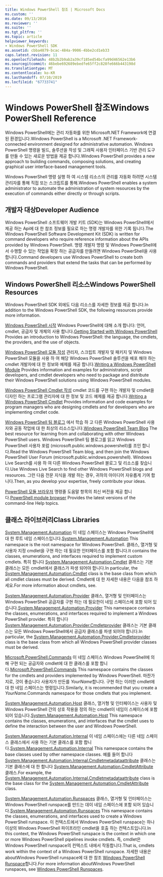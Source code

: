 ```yaml
---
title: Windows PowerShell 참조 | Microsoft Docs
ms.custom: ''
ms.date: 09/13/2016
ms.reviewer: ''
ms.suite: ''
ms.tgt_pltfrm: ''
ms.topic: article
helpviewer_keywords:
- Windows PowerShell SDK
ms.assetid: cbba4879-bcac-484a-9906-4bbe2cd1eb33
caps.latest.revision: 11
ms.openlocfilehash: 48b2b2b9ab2a39cf185ed54bcfa99d46562e13b6
ms.sourcegitcommit: 46bebe692689ebedfe65ff2c828fe666b443198d
ms.translationtype: MT
ms.contentlocale: ko-KR
ms.lasthandoff: 07/10/2019
ms.locfileid: "67733741"
---
```

# <a name="windows-powershell-reference"></a><span data-ttu-id="7a456-102">Windows PowerShell 참조</span><span class="sxs-lookup"><span data-stu-id="7a456-102">Windows PowerShell Reference</span></span>

<span data-ttu-id="7a456-103">Windows PowerShell에는 관리 자동화를 위한 Microsoft.NET Framework에 연결 된 환경입니다.</span><span class="sxs-lookup"><span data-stu-id="7a456-103">Windows PowerShell is a Microsoft .NET Framework-connected environment designed for administrative automation.</span></span> <span data-ttu-id="7a456-104">Windows PowerShell 명령을 빌드, 솔루션을 작성 및 그래픽 사용자 인터페이스 기반 관리 도구를 만들 수 있는 새로운 방법을 제공 합니다.</span><span class="sxs-lookup"><span data-stu-id="7a456-104">Windows PowerShell provides a new approach to building commands, composing solutions, and creating graphical user interface-based management tools.</span></span>

<span data-ttu-id="7a456-105">Windows PowerShell 명령 실행 하 여 시스템 리소스의 관리를 자동화 하려면 시스템 관리자를 통해 직접 또는 스크립트를 통해.</span><span class="sxs-lookup"><span data-stu-id="7a456-105">Windows PowerShell enables a system administrator to automate the administration of system resources by the execution of commands either directly or through scripts.</span></span>

## <a name="developer-audience"></a><span data-ttu-id="7a456-106">개발자 대상</span><span class="sxs-lookup"><span data-stu-id="7a456-106">Developer Audience</span></span>

<span data-ttu-id="7a456-107">Windows PowerShell 소프트웨어 개발 키트 (SDK)는 Windows PowerShell에서 제공 하는 Api에 대 한 참조 정보를 필요로 하는 명령 개발자를 위한 기록 됩니다.</span><span class="sxs-lookup"><span data-stu-id="7a456-107">The Windows PowerShell Software Development Kit (SDK) is written for command developers who require reference information about the APIs provided by Windows PowerShell.</span></span> <span data-ttu-id="7a456-108">명령 개발자 명령 및 Windows PowerShell에서 수행할 수 있는 작업을 확장 하는 공급자를 만들려면 Windows PowerShell을 사용 합니다.</span><span class="sxs-lookup"><span data-stu-id="7a456-108">Command developers use Windows PowerShell to create both commands and providers that extend the tasks that can be performed by Windows PowerShell.</span></span>

## <a name="windows-powershell-resources"></a><span data-ttu-id="7a456-109">Windows PowerShell 리소스</span><span class="sxs-lookup"><span data-stu-id="7a456-109">Windows PowerShell Resources</span></span>

<span data-ttu-id="7a456-110">Windows PowerShell SDK 외에도 다음 리소스를 자세한 정보를 제공 합니다.</span><span class="sxs-lookup"><span data-stu-id="7a456-110">In addition to the Windows PowerShell SDK, the following resources provide more information.</span></span>

<span data-ttu-id="7a456-111">[Windows PowerShell 시작](/powershell/scripting/getting-started/getting-started-with-windows-powershell) Windows PowerShell에 대해 소개 합니다: 언어, cmdlet, 공급자 및 개체의 사용 합니다.</span><span class="sxs-lookup"><span data-stu-id="7a456-111">[Getting Started with Windows PowerShell](/powershell/scripting/getting-started/getting-started-with-windows-powershell) Provides an introduction to Windows PowerShell: the language, the cmdlets, the providers, and the use of objects.</span></span>

<span data-ttu-id="7a456-112">[Windows PowerShell 모듈 작성](./module/writing-a-windows-powershell-module.md) 관리자, 스크립트 개발자 및 패키지 및 Windows PowerShell 모듈을 사용 하 여 해당 Windows PowerShell 솔루션을 배포 해야 하는 cmdlet 개발자에 대 한 정보와 예제를 제공 합니다.</span><span class="sxs-lookup"><span data-stu-id="7a456-112">[Writing a Windows PowerShell Module](./module/writing-a-windows-powershell-module.md) Provides information and examples for administrators, script developers, and cmdlet developers who need to package and distribute their Windows PowerShell solutions using Windows PowerShell modules.</span></span>

<span data-ttu-id="7a456-113">[Windows PowerShell Cmdlet 작성](./cmdlet/writing-a-windows-powershell-cmdlet.md) cmdlet 코드를 구현 하는 개발자 및 cmdlet을 디자인 하는 프로그램 관리자에 대 한 정보 및 코드 예제를 제공 합니다.</span><span class="sxs-lookup"><span data-stu-id="7a456-113">[Writing a Windows PowerShell Cmdlet](./cmdlet/writing-a-windows-powershell-cmdlet.md) Provides information and code examples for program managers who are designing cmdlets and for developers who are implementing cmdlet code.</span></span>

<span data-ttu-id="7a456-114">[Windows PowerShell 팀 블로그](https://blogs.msdn.microsoft.com/PowerShell/) 에서 학습 하 고 다른 Windows PowerShell 사용자와 공동 작업에 대 한 최상의 리소스입니다.</span><span class="sxs-lookup"><span data-stu-id="7a456-114">[Windows PowerShell Team Blog](https://blogs.msdn.microsoft.com/PowerShell/) The best resource for learning from and collaborating with other Windows PowerShell users.</span></span> <span data-ttu-id="7a456-115">Windows PowerShell 팀 블로그를 읽고 Windows PowerShell 사용자 포럼 (microsoft.public.windows.powershell)를 조인 합니다.</span><span class="sxs-lookup"><span data-stu-id="7a456-115">Read the Windows PowerShell Team blog, and then join the Windows PowerShell User Forum (microsoft.public.windows.powershell).</span></span> <span data-ttu-id="7a456-116">Windows Live Search를 사용 하 여 다른 Windows PowerShell 블로그 및 리소스를 찾습니다.</span><span class="sxs-lookup"><span data-stu-id="7a456-116">Use Windows Live Search to find other Windows PowerShell blogs and resources.</span></span> <span data-ttu-id="7a456-117">그런 다음 전문 지식을 개발 하는 경우, 귀하의 아이디어 자유롭게 기여 합니다.</span><span class="sxs-lookup"><span data-stu-id="7a456-117">Then, as you develop your expertise, freely contribute your ideas.</span></span>

<span data-ttu-id="7a456-118">[PowerShell 모듈 브라우저](/powershell/module/) 명령줄 도움말 항목의 최신 버전을 제공 합니다.</span><span class="sxs-lookup"><span data-stu-id="7a456-118">[PowerShell module browser](/powershell/module/) Provides the latest versions of the command-line Help topics.</span></span>

## <a name="class-libraries"></a><span data-ttu-id="7a456-119">클래스 라이브러리</span><span class="sxs-lookup"><span data-stu-id="7a456-119">Class Libraries</span></span>

<span data-ttu-id="7a456-120">[System.Management.Automation](/dotnet/api/System.Management.Automation) 이 네임 스페이스는 Windows PowerShell에 대 한 루트 네임 스페이스입니다.</span><span class="sxs-lookup"><span data-stu-id="7a456-120">[System.Management.Automation](/dotnet/api/System.Management.Automation) This namespace is the root namespace for Windows PowerShell.</span></span> <span data-ttu-id="7a456-121">클래스, 열거형 및 사용자 지정 cmdlet을 구현 하는 데 필요한 인터페이스를 포함 합니다.</span><span class="sxs-lookup"><span data-stu-id="7a456-121">It contains the classes, enumerations, and interfaces required to implement custom cmdlets.</span></span> <span data-ttu-id="7a456-122">특히 합니다 [System.Management.Automation.Cmdlet](/dotnet/api/System.Management.Automation.Cmdlet) 클래스는 기본 클래스는 모든 cmdlet에서 클래스가 파생 되어야 합니다.</span><span class="sxs-lookup"><span data-stu-id="7a456-122">In particular, the [System.Management.Automation.Cmdlet](/dotnet/api/System.Management.Automation.Cmdlet) class is the base class from which all cmdlet classes must be derived.</span></span> <span data-ttu-id="7a456-123">Cmdlet에 대 한 자세한 내용은 다음을 참조 하세요.</span><span class="sxs-lookup"><span data-stu-id="7a456-123">For more information about cmdlets, see.</span></span>

<span data-ttu-id="7a456-124">[System.Management.Automation.Provider](/dotnet/api/System.Management.Automation.Provider) 클래스, 열거형 및 인터페이스는 Windows PowerShell 공급자를 구현 하는 데 필요한이 네임 스페이스에 포함 되어 있습니다.</span><span class="sxs-lookup"><span data-stu-id="7a456-124">[System.Management.Automation.Provider](/dotnet/api/System.Management.Automation.Provider) This namespace contains the classes, enumerations, and interfaces required to implement a Windows PowerShell provider.</span></span> <span data-ttu-id="7a456-125">특히 합니다 [System.Management.Automation.Provider.Cmdletprovider](/dotnet/api/System.Management.Automation.Provider.CmdletProvider) 클래스는 기본 클래스는 모든 Windows PowerShell에서 공급자 클래스를 파생 되어야 합니다.</span><span class="sxs-lookup"><span data-stu-id="7a456-125">In particular, the [System.Management.Automation.Provider.Cmdletprovider](/dotnet/api/System.Management.Automation.Provider.CmdletProvider) class is the base class from which all Windows PowerShell provider classes must be derived.</span></span>

<span data-ttu-id="7a456-126">[Microsoft.PowerShell.Commands](/dotnet/api/Microsoft.PowerShell.Commands) 이 네임 스페이스 Windows PowerShell에 의해 구현 되는 공급자와 cmdlet에 대 한 클래스를 포함 합니다.</span><span class="sxs-lookup"><span data-stu-id="7a456-126">[Microsoft.PowerShell.Commands](/dotnet/api/Microsoft.PowerShell.Commands) This namespace contains the classes for the cmdlets and providers implemented by Windows PowerShell.</span></span> <span data-ttu-id="7a456-127">마찬가지로, 것이 좋습니다 사용자가 만든를 *YourName*합니다. 구현 하는 이러한 cmdlet에 대 한 네임 스페이스는 명령입니다.</span><span class="sxs-lookup"><span data-stu-id="7a456-127">Similarly, it is recommended that you create a *YourName*.Commands namespace for those cmdlets that you implement.</span></span>

<span data-ttu-id="7a456-128">[System.Management.Automation.Host](/dotnet/api/System.Management.Automation.Host) 클래스, 열거형 및 인터페이스는 사용자 및 Windows PowerShell 간의 상호 작용을 정의 하는 cmdlet이 네임이 스페이스에 포함 되어 있습니다.</span><span class="sxs-lookup"><span data-stu-id="7a456-128">[System.Management.Automation.Host](/dotnet/api/System.Management.Automation.Host) This namespace contains the classes, enumerations, and interfaces that the cmdlet uses to define the interaction between the user and Windows PowerShell.</span></span>

<span data-ttu-id="7a456-129">[System.Management.Automation.Internal](/dotnet/api/System.Management.Automation.Internal) 이 네임 스페이스에는 다른 네임 스페이스 클래스에서 사용 하는 기본 클래스를 포함 합니다.</span><span class="sxs-lookup"><span data-stu-id="7a456-129">[System.Management.Automation.Internal](/dotnet/api/System.Management.Automation.Internal) This namespace contains the base classes used by other namespace classes.</span></span> <span data-ttu-id="7a456-130">예를 들어 합니다 [System.Management.Automation.Internal.Cmdletmetadataattribute](/dotnet/api/System.Management.Automation.Internal.CmdletMetadataAttribute) 클래스는 기본 클래스에 대 한 합니다 [System.Management.Automation.CmdletAttribute](/dotnet/api/System.Management.Automation.CmdletAttribute) 클래스.</span><span class="sxs-lookup"><span data-stu-id="7a456-130">For example, the [System.Management.Automation.Internal.Cmdletmetadataattribute](/dotnet/api/System.Management.Automation.Internal.CmdletMetadataAttribute) class is the base class for the [System.Management.Automation.CmdletAttribute](/dotnet/api/System.Management.Automation.CmdletAttribute) class.</span></span>

<span data-ttu-id="7a456-131">[System.Management.Automation.Runspaces](/dotnet/api/System.Management.Automation.Runspaces) 클래스, 열거형 및 인터페이스는 Windows PowerShell runspace를 만드는 데이 네임 스페이스에 포함 되어 있습니다.</span><span class="sxs-lookup"><span data-stu-id="7a456-131">[System.Management.Automation.Runspaces](/dotnet/api/System.Management.Automation.Runspaces) This namespace contains the classes, enumerations, and interfaces used to create a Windows PowerShell runspace.</span></span> <span data-ttu-id="7a456-132">이 컨텍스트에서 Windows PowerShell runspace는 하나 이상의 Windows PowerShell 파이프라인 cmdlet을 호출 하는 컨텍스트입니다.</span><span class="sxs-lookup"><span data-stu-id="7a456-132">In this context, the Windows PowerShell runspace is the context in which one or more Windows PowerShell pipelines invoke cmdlets.</span></span> <span data-ttu-id="7a456-133">즉, cmdlet은 Windows PowerShell runspace의 컨텍스트 내에서 작동합니다.</span><span class="sxs-lookup"><span data-stu-id="7a456-133">That is, cmdlets work within the context of a Windows PowerShell runspace.</span></span> <span data-ttu-id="7a456-134">자세한 내용은 aboutWindows PowerShell runspace에 대 한 참조 [Windows PowerShell Runspace](https://msdn.microsoft.com/en-us/a1582cfe-f06d-4aff-adc6-71f49a860ce9)합니다.</span><span class="sxs-lookup"><span data-stu-id="7a456-134">For more information aboutWindows PowerShell runspaces, see [Windows PowerShell Runspaces](https://msdn.microsoft.com/en-us/a1582cfe-f06d-4aff-adc6-71f49a860ce9).</span></span>
